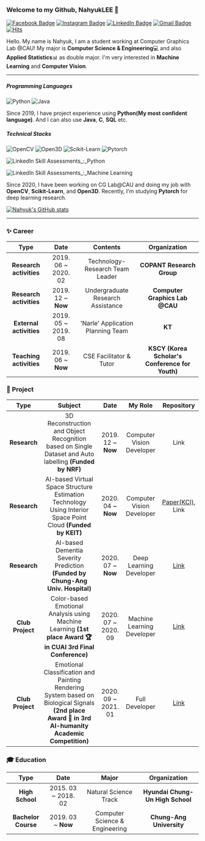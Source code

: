 

### Welcome to my Github, NahyukLEE 👋
 [![Facebook Badge](https://img.shields.io/badge/facebook-1877f2?style=flat-square&logo=facebook&logoColor=white&link=https://www.facebook.com/nahyuk.lee.1/)](https://www.facebook.com/nahyuk.lee.1/) [![Instagram Badge](https://img.shields.io/badge/Instagram-E4405F?style=flat-square&logo=Instagram&logoColor=white&link=https://www.instagram.com/nahyogi_0113/)](https://www.instagram.com/nahyogi_0113/) [![LinkedIn Badge](https://img.shields.io/badge/LinkedIn-0077B5?style=flat-square&logo=LinkedIn&logoColor=white&link=https://www.linkedin.com/in/nahyuk-lee-51b43319a/)](https://www.linkedin.com/in/nahyuk-lee-51b43319a/) [![Gmail Badge](https://img.shields.io/badge/Gmail-d14836?style=flat-square&logo=Gmail&logoColor=white&link=mailto:nahyuk0113@gmail.com)](mailto:nahyuk0113@gmail.com) [![Hits](https://hits.seeyoufarm.com/api/count/incr/badge.svg?url=https%3A%2F%2Fgithub.com%2FNahyukLEE%2FNahyukLEE&count_bg=%2365AAFF&title_bg=%23555555&icon=&icon_color=%23E7E7E7&title=Hits%21&edge_flat=false)](https://hits.seeyoufarm.com)
 
Hello. My name is Nahyuk, I am a student working at Computer Graphics Lab @CAU!
My major is **Computer Science & Engineering**💻 and also **Applied Statistics**📊 as double major.
I'm very interested in **Machine Learning** and **Computer Vision**.

---
##### Programming Languages
![Python](https://img.shields.io/badge/Python-%E2%98%85%E2%98%85%E2%98%85%E2%98%86%E2%98%86-%233776AB?style=for-the-badge&logo=Python&logoColor=white) ![Java](https://img.shields.io/badge/Java-%E2%98%85%E2%98%85%E2%98%86%E2%98%86%E2%98%86-007396?style=for-the-badge&logo=Java&logoColor=white) 

Since 2019, I have project experience using **Python(My most confident language)**. 
And I can also use **Java**, **C**, **SQL** etc.

##### Technical Stacks
![OpenCV](https://img.shields.io/badge/OpenCV-%E2%98%85%E2%98%85%E2%98%85%E2%98%86%E2%98%86-5C3EE8?style=flat-square&logo=OpenCV&logoColor=white) ![Open3D](https://img.shields.io/badge/Open3D-%E2%98%85%E2%98%85%E2%98%86%E2%98%86%E2%98%86-297fb9?style=flat-square&logo=intel&logoColor=white) ![Scikit-Learn](https://img.shields.io/badge/Scikit--Learn-%E2%98%85%E2%98%85%E2%98%85%E2%98%86%E2%98%86-F7931E?style=flat-square&logo=scikit-learn&logoColor=white) ![Pytorch](https://img.shields.io/badge/Pytorch-%E2%98%85%E2%98%86%E2%98%86%E2%98%86%E2%98%86-EE4C2C?style=flat-square&logo=pytorch&logoColor=white)

![LinkedIn Skill Assessments_:_Python](https://img.shields.io/badge/LinkedIn_Skill_Assessments_[Python]-0077B5?&logo=LinkedIn&logoColor=white)

![LinkedIn Skill Assessments_:_Machine Learning](https://img.shields.io/badge/LinkedIn_Skill_Assessments_[Machine_Learning]-0077B5?&logo=LinkedIn&logoColor=white)

Since 2020, I have been working on CG Lab@CAU and doing my job with **OpenCV**, **Scikit-Learn**, and **Open3D**.
Recently, I'm studying **Pytorch** for deep learning research.

[![Nahyuk's GitHub stats](https://github-readme-stats.vercel.app/api?username=NahyukLEE)](https://github.com/NahyukLEE/github-readme-stats)

---
### ✨ Career
| **Type** | **Date** | **Contents** | **Organization** |
|:--------:|:--------:|:--------:|:--------:|
| **Research activities** | 2019. 06 ~ 2020. 02 | Technology-Research Team Leader | **COPANT Research Group** |
| **Research activities** | 2019. 12 ~ **Now** | Undergraduate Research Assistance | **Computer Graphics Lab @CAU** |
| **External activities** | 2019. 05 ~ 2019. 08 | 'Narle' Application Planning Team | **KT** |
| **Teaching activities** | 2019. 06 ~ **Now** | CSE Facilitator & Tutor | **KSCY (Korea Scholar's Conference for Youth)** |

### 💜 Project
| **Type** | **Subject** | **Date** | **My Role** | **Repository** |
|:--------:|:--------:|:--------:|:--------:|:--------:|
| **Research** | 3D Reconstruction and Object Recognition based on Single Dataset and Auto labelling **(Funded by NRF)**  | 2019. 12 ~ **Now**  | Computer Vision Developer | Link |
| **Research** |   AI-based Virtual Space Structure Estimation Technology Using Interior Space Point Cloud **(Funded by KEIT)** | 2020. 04 ~ **Now**  | Computer Vision Developer | [Paper(KCI)](http://www.riss.kr/link?id=A107141984), Link |
| **Research**  | AI-based Dementia Severity Prediction **(Funded by Chung-Ang Univ. Hospital)**  | 2020. 07 ~ **Now**  | Deep Learning Developer  | [Link](https://github.com/NahyukLEE/AI-based-Dementia-Severity-Prediction) |
| **Club Project**  | Color-based Emotional Analysis using Machine Learning **(1st place Award 🏆 in CUAI 3rd Final Conference)**  | 2020. 07 ~ 2020. 09  | Machine Learning Developer | [Link](https://github.com/NahyukLEE/Color-based-Emotional-Analysis-using-Machine-Learning)  |
| **Club Project**  | Emotional Classification and Painting Rendering System based on Biological Signals **(2nd place Award 🥈 in 3rd AI-humanity Academic Competition)** | 2020. 09 ~ 2021. 01  | Full Developer  | [Link](https://github.com/NahyukLEE/Emotional_classification_and_Painting_rendering_system_based_on_Biological_signals)  |




### 🎓 Education
| **Type** | **Date** | **Major** | **Organization** |
|:--------:|:--------:|:--------:|:--------:|
| **High School** | 2015. 03 ~ 2018. 02 | Natural Science Track | **Hyundai Chung-Un High School** |
| **Bachelor Course** | 2019. 03 ~ **Now** | Computer Science & Engineering | **Chung-Ang University** |

